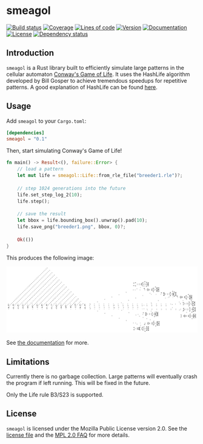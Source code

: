 # smeagol

[![Build status](https://img.shields.io/travis/com/billyrieger/smeagol.svg)](https://travis-ci.com/billyrieger/smeagol)
[![Coverage](https://img.shields.io/codecov/c/github/billyrieger/smeagol.svg)](https://codecov.io/gh/billyrieger/smeagol/branch/master)
[![Lines of code](https://tokei.rs/b1/github/billyrieger/smeagol)](https://github.com/Aaronepower/tokei)
[![Version](https://img.shields.io/crates/v/smeagol.svg)](https://crates.io/crates/smeagol)
[![Documentation](https://docs.rs/smeagol/badge.svg)](https://docs.rs/smeagol/)
[![License](https://img.shields.io/crates/l/smeagol.svg)](https://github.com/billyrieger/smeagol/blob/master/LICENSE)
[![Dependency status](https://deps.rs/repo/github/billyrieger/smeagol/status.svg)](https://deps.rs/repo/github/billyrieger/smeagol)

## Introduction

`smeagol` is a Rust library built to efficiently simulate large patterns in the cellular automaton
[Conway's Game of Life](http://www.conwaylife.com/wiki/Conway%27s_Game_of_Life). It uses the
HashLife algorithm developed by Bill Gosper to achieve tremendous speedups for repetitive patterns.
A good explanation of HashLife can be found
[here](http://www.drdobbs.com/jvm/an-algorithm-for-compressing-space-and-t/184406478).

## Usage

Add `smeagol` to your `Cargo.toml`:

```toml
[dependencies]
smeagol = "0.1"
```

Then, start simulating Conway's Game of Life!

```rust
fn main() -> Result<(), failure::Error> {
    // load a pattern
    let mut life = smeagol::Life::from_rle_file("breeder1.rle")?;

    // step 1024 generations into the future
    life.set_step_log_2(10);
    life.step();

    // save the result
    let bbox = life.bounding_box().unwrap().pad(10);
    life.save_png("breeder1.png", bbox, 0)?;

    Ok(())
}
```

This produces the following image:

![Breeder](./breeder1.png)

See [the documentation](https://docs.rs/smeagol/) for more.

## Limitations

Currently there is no garbage collection. Large patterns will eventually crash the program if left
running. This will be fixed in the future.

Only the Life rule B3/S23 is supported.

## License

`smeagol` is licensed under the Mozilla Public License version 2.0. See the [license
file](https://github.com/billyrieger/smeagol/blob/master/LICENSE) and the [MPL 2.0
FAQ](https://www.mozilla.org/en-US/MPL/2.0/FAQ/) for more details.
